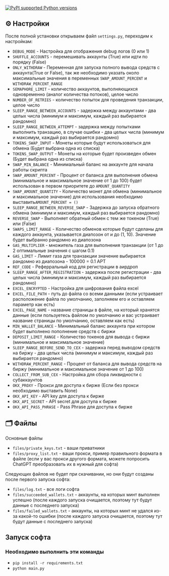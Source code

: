 [![PyPI supported Python versions](https://img.shields.io/pypi/pyversions/better-automation.svg)](https://www.python.org/downloads/release/python-3116/)
## ⚙️ Настройки
После полной установки открываем файл `settings.py`, переходим к настройкам:
+ `DEBUG_MODE` - Настройка для отображения debug логов (0 или 1)
+ `SHUFFLE_ACCOUNTS` - перемешивать аккаунты (True) или идти по порядку (False)
+ `ONLY_WITHDRAW` - Переменная для запуска полного вывода средств с аккаунта(True or False), так же необходимо указать около максимальные значения в переменных `SWAP_AMOUNT_PERCENT` и `WITHDRAW_PERCENT_RANGE` 
+ `SEMAPHORE_LIMIT` - количество аккаунтов, выполняющихся одновременно (аналог количества потоков), целое число
+ `NUMBER_OF_RETRIES` - количество попыток для проведения транзакции, целое число
+ `SLEEP_RANGE_BETWEEN_ACCOUNTS` - задержка между аккаунтами - два целых числа (минимум и максимум, каждый раз выбирается рандомно)
+ `SLEEP_RANGE_BETWEEN_ATTEMPT` - задержка между попытками выполнить транзацию, в случае ошибки - два целых числа (минимум и максимум, каждый раз выбирается рандомно)
+ `TOKENS_SWAP_INPUT` - Монеты которые будут использоваться для обмена (Будет выбрана одна из списка) 
+ `TOKENS_SWAP_OUTPUT` - Монеты на которые будет произведен обмен (Будет выбрана одна из списка) 
+ `SWAP_MIN_BALANCE` - Минимальный баланс на аккаунте для начала работы скрипта
+ `SWAP_AMOUNT_PERCENT` - Процент от баланса для выполнения обмена (минимальное и максимальное значение от 1 до 100) будет использован в первом приоритете до `AMOUNT_QUANTITY`
+ `SWAP_AMOUNT_QUANTITY` - Количество монет для обмена (минимальное и максимальное значение) для использования необходимо выставить`AMOUNT_PERCENT = ()`
+ `SLEEP_RANGE_BETWEEN_REVERSE_SWAP` - Задержка до запуска обратного обмена (минимум и максимум, каждый раз выбирается рандомно)
+ `REVERSE_SWAP` - Выполняет обратный обмен с тем же токеном (True) или (False)
+ `SWAPS_LIMIT_RANGE` - Количество обменов которые будут сделаны для каждого аккаунта, указывается диапозон от и до (1, 10). Значение будет выбранно рандомно из диапозона
+ `GAS_MULTIPLIER` - множитель газа для выполнения транзакции  (от 1 до 2 оптимальные значения с шагом 0.1)
+ `GAS_LIMIT` - Лимит газа для транзакции значение выбирается рандомно из диапозона - 100000 = 0.1 APT
+ `REF_CODE` - Реферральный код для регистрации в аирдроп
+ `SLEEP_RANGE_AFTER_REGISTRATION` - задержка после регистрации - два целых числа (минимум и максимум, каждый раз выбирается рандомно)
+ `EXCEL_ENCRYPTED` - Настройка для шифрования файла excel
+ `EXCEL_FILE_PATH` - путь до файла со всеми данными (если устраивает расположение файла по умолчанию, заполняем его и оставляем параметр как есть)
+ `EXCEL_PAGE_NAME` - название страницы в файле, на который хранятся данные (если пользуетесь файлом по умолчанию и вас устраивает название страницы по умолчанию, оставляем как есть)
+ `MIN_WALLET_BALANCE` - Минимальный баланс аккаунта при котором будет выполнено пополнение средств с биржи
+ `DEPOSIT_LIMIT_RANGE` - Количество токенов для вывода с биржи (минимальное и максимальное значение)
+ `SLEEP_RANGE_BEFORE_SEND_TO_CEX` - задержка перед выводом средств на биржу - два целых числа (минимум и максимум, каждый раз выбирается рандомно)
+ `WITHDRAW_PERCENT_RANGE` - Процент от баланса для вывода средств на биржу (минимальное и максимальное значение от 1 до 100)
+ `COLLECT_FROM_SUB_CEX` - Настройка для сбора ликвидности с субаккаунтов
+ `OKX_PROXY` - Прокси для доступа к бирже (Если без прокси необходимо выставить None)
+ `OKX_API_KEY` - API key для доступа к бирже
+ `OKX_API_SECRET` - API secret для доступа к бирже
+ `OKX_API_PASS_PHRASE` - Pass Phrase для доступа к бирже

## 🗂 Файлы
Основные файлы
+ `files/private_keys.txt` - ваши приватники
+ `files/proxy_list.txt` - ваши прокси, пример правильного формата в файле (если у вас прокси другого формата, можете попросить ChatGPT преобразовать их в нужный для софта)

Следующих файлов не будет при скачивании, но они будут созданы после первого запуска софта:
+ `files/log.txt` - все логи софта
+ `files/succeeded_wallets.txt` - аккаунты, на которых минт выполнен успешно (после каждого запуска очищается, поэтому тут будут данные с последнего запуска)
+ `files/failed_wallets.txt` - аккаунты, на которых минт не удался из-за какой-то ошибки (после каждого запуска очищается, поэтому тут будут данные с последнего запуска)

## Запуск софта
### Необходимо выполнить эти команды
- `pip install -r requirements.txt`
- `python main.py`